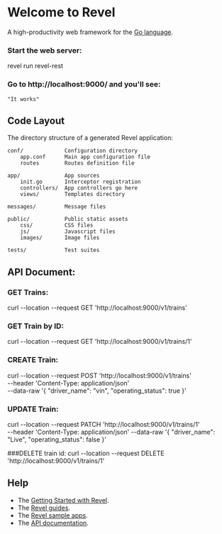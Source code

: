 # Welcome to Revel

A high-productivity web framework for the [Go language](http://www.golang.org/).

### Start the web server:

   revel run revel-rest

### Go to http://localhost:9000/ and you'll see:

    "It works"

## Code Layout

The directory structure of a generated Revel application:

    conf/             Configuration directory
        app.conf      Main app configuration file
        routes        Routes definition file

    app/              App sources
        init.go       Interceptor registration
        controllers/  App controllers go here
        views/        Templates directory

    messages/         Message files

    public/           Public static assets
        css/          CSS files
        js/           Javascript files
        images/       Image files

    tests/            Test suites

## API Document:

### GET Trains:
curl --location --request GET 'http://localhost:9000/v1/trains'

### GET Train by ID:
curl --location --request GET 'http://localhost:9000/v1/trains/1'

### CREATE Train:
curl --location --request POST 'http://localhost:9000/v1/trains' \
--header 'Content-Type: application/json' \
--data-raw '{
  "driver_name": "vin",
  "operating_status": true
}'

### UPDATE Train:
curl --location --request PATCH 'http://localhost:9000/v1/trains/1' \
--header 'Content-Type: application/json'
--data-raw '{
  "driver_name": "Live",
  "operating_status": false
}'

###DELETE train id:
curl --location --request DELETE 'http://localhost:9000/v1/trains/1'

## Help

* The [Getting Started with Revel](http://revel.github.io/tutorial/gettingstarted.html).
* The [Revel guides](http://revel.github.io/manual/index.html).
* The [Revel sample apps](http://revel.github.io/examples/index.html).
* The [API documentation](https://godoc.org/github.com/revel/revel).

